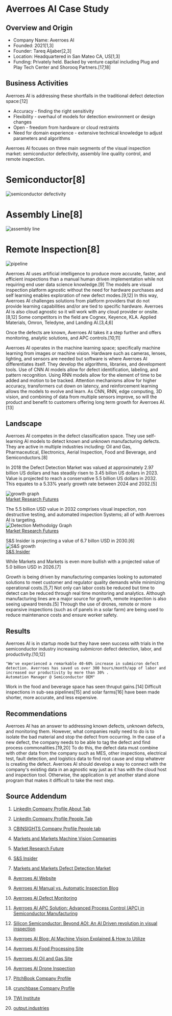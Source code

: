 # Averroes AI Case Study
## **Overview and Origin**
- Company Name: Averroes AI
- Founded: 2021[1,3]
- Founder:  Tareq Aljaber[2,3]
- Location: Headquartered in San Mateo CA, US[1,3]
- Funding: Privately held.  Backed by venture capital including Plug and Play Tech Center and Shorooq Partners.[17,18]

## **Business Activities**
Averroes AI is addressing these shortfalls in the traditional defect detection space:[12]
- Accuracy - finding the right sensitivity
- Flexibility - overhaul of models for detection environment or design changes
- Open - freedom from hardware or cloud restraints
- Need for domain experience - extensive technical knowledge to adjust parameters and algorithms

 Averroes AI focuses on three main segments of the visual inspection market: semiconductor defectivity,  assembly line quality control, and remote inspection.  
# Semiconductor[8]    
![semiconductor defectivity](https://averroes.ai/_next/image?url=%2Fassets%2Fimgs%2Findustries%2Fsemiconductor%2FDatasets%20-%20Image%20-%20Smart%20Segmentation.png&w=1200&q=75)
# Assembly Line[8]
![assembly line](https://averroes.ai/_next/image?url=%2Fassets%2Fimgs%2FDatasets%20-%20SmartSegmentation.png&w=1200&q=75)
# Remote Inspection[8]
![pipeline](https://averroes.ai/_next/image?url=%2Fassets%2Fimgs%2FDatasets%20-%20Image%20-%20Smart%20Segmentation.jpg&w=1200&q=75)

 Averroes AI uses artificial intelligence to produce more accurate, faster, and efficient inspections than a manual human driven implementation while not requiring end user data science knowledge.[9]  The models are visual inspection platform agnostic without the need for hardware purchases and self learning enables exploration of new defect modes.[9,12]  In this way, Averroes AI challenges solutions from platform providers that do not provide learning capabilities and/or are tied to specific hardware.  Averroes AI is also cloud agnostic so it will work with any cloud provider or onsite.[8,12]  Some competitors in the field are Cognex, Keyence, KLA. Applied Materials, Omron, Teledyne, and Landing AI.[3,4,6]

 Once the defects are known, Averroes AI takes it a step further and offers monitoring, analytic solutions, and APC controls.[10,11]  

 Averroes AI operates in the machine learning space; specifically machine learning from images or machine vision.  Hardware such as cameras, lenses, lighting, and sensors are needed but software is where Averroes AI differentiates itself.  They develop the algorithms, libraries, and development tools.  Use of CNN AI models allow for defect identification, labeling, and pattern recognition.  Using RNN models allow for the element of time to be added and motion to be tracked.  Attention mechanisms allow for higher accuracy, transformers cut down on latency, and reinforcement learning allows the models to evolve and learn.  As CNN, RNN, edge computing, 3D vision, and combining of data from multiple sensors improve, so will the product and benefit to customers offering long term growth for Averroes AI.[13]   

## **Landscape**
Averroes AI competes in the defect classification space.  They use self-learning AI models to detect known and unknown manufacturing defects.  They are active in multiple industries including: Oil and Gas, Pharmaceutical, Electronics, Aerial Inspection, Food and Beverage, and Semiconductors.[8]

In 2018 the Defect Detection Market was valued at approximately 2.97 billion US dollars and has steadily risen to 3.45 billon US dollars in 2023.  Value is projected to reach a conservative 5.5 billion US dollars in 2032. This equates to a 5.33% yearly growth rate between 2024 and 2032.[5]

![growth graph](https://www.marketresearchfuture.com/uploads/infographics/Defect_Detection_Market_1.png)  
[Market Research Futures](https://www.marketresearchfuture.com/reports/defect-detection-market-32387#:~:text=Recent%20developments%20in%20the%20Defect,efficiency%20in%20quality%20control%20processes.)

 The 5.5 billion USD value in 2032 comprises visual inspection, non destructive testing, and automated inspection Systems; all of with Averroes AI is targeting.  
 ![Detection Methodolgy Graph](https://www.marketresearchfuture.com/uploads/infographics/Defect_Detection_Market_2.png)  
 [Market Research Futures](https://www.marketresearchfuture.com/reports/defect-detection-market-32387#:~:text=Recent%20developments%20in%20the%20Defect,efficiency%20in%20quality%20control%20processes.)

 S&S Insider is projecting a value of 6.7 billon USD in 2030.[6]  
 ![S&S growth](https://www.snsinsider.com/assets/ckeditor/kcfinder/upload/images/Defect-Detection-Market.png)  
[S&S Insider](https://www.snsinsider.com/reports/defect-detection-market-2049)
 
 While Markets and Markets is even more bullish with a projected value of 5.0 billion USD in 2026.[7] 
 
 Growth is being driven by manufacturing companies looking to automated solutions to meet customer and regulator quality demands while minimizing operational costs.[5,7]  Not only can labor costs be reduced but time to detect can be reduced through real time monitoring and analytics.  Although manufacturing lines are a major source for growth, remote inspection is also seeing upward trends.[5]  Through the use of drones, remote or more expansive inspections (such as of panels in a solar farm) are being used to reduce maintenance costs and ensure worker safety.

## **Results**
Averroes AI is in startup mode but they have seen success with trials in the semiconductor industry increasing submicron defect detection, labor, and productivity.[10,12]  
```
"We've experienced a remarkable 40-60% increase in submicron defect detection. Averroes has saved us over 300 hours/month/app of labor and increased our productivity by more than 30% .
Automation Manager @ Semiconductor OEM"
```
Work in the food and beverage space has seen thruput gains.[14]  Difficult inspections in sub-sea pipelines[15] and solar farms[16] have been made shorter, more accurate, and less expensive.

 ## **Recommendations**
Averroes AI has an answer to addressing known defects, unknown defects, and monitoring them.  However, what companies really need to do is to isolate the bad material and stop the defect from occurring.  In the case of a new defect, the company needs to be able to tag the defect and find process commonalities.[19,20]  To do this, the defect data must combine with other data from the company such as MES, other inspections, electrical test, fault detection, and logistics data to find root cause and stop whatever is creating the defect.  Averroes AI should develop a way to connect with the company's existing data in an agnostic way just as it has with the cloud host and inspection tool.  Otherwise, the application is yet another stand alone program that makes it difficult to take the next step.


## **Source Addendum**
1.  [LinkedIn Company Profile About Tab](https://www.linkedin.com/company/averroes-ai-inc/about/)

2. [LinkedIn Company Profile People Tab](https://www.linkedin.com/company/averroes-ai-inc/people/)

3.  [CBINSIGHTS Company Profile People tab](https://www.cbinsights.com/company/averroes/people)

4.  [Markets and Markets Machine Vision Companies](https://www.marketsandmarkets.com/ResearchInsight/industrial-machine-vision-market.asp)

5.  [Market Research Future](https://www.marketresearchfuture.com/reports/defect-detection-market-32387#:~:text=Recent%20developments%20in%20the%20Defect,efficiency%20in%20quality%20control%20processes.)

6.  [S&S Insider](https://www.snsinsider.com/reports/defect-detection-market-2049)

7.  [Markets and Markets Defect Detection Market](https://www.marketsandmarkets.com/Market-Reports/defect-detection-market-124751233.html)

8.  [Averroes AI Website](https://averroes.ai/)

9. [Averroes AI Manual vs. Automatic Inspection Blog](https://averroes.ai//blog/automated-quality-control-vs-manual-inspection?_gl=1*bu6z6u*_up*MQ..*_ga*MTgzNjU2ODkwOS4xNzMwODM0NTU2*_ga_HKSD3B85H4*MTczMTQzODkwOS4zLjEuMTczMTQ0MTYwNy41OS4wLjE3ODk4Mjc5NTQ.)

10. [Averroes AI Defect Monitoring](https://averroes.ai/features/ai-defect-monitoring-screening?_gl=1*a8xdlh*_up*MQ..*_ga*MTgzNjU2ODkwOS4xNzMwODM0NTU2*_ga_HKSD3B85H4*MTczMTUxNTk1My40LjEuMTczMTUxNzM3My4wLjAuOTA1MjU3ODU3)

11.  [Averroes AI APC Solution: <u>Advanced Process Control (APC) in Semiconductor Manufacturing </u>](https://averroes.ai/features/advanced-process-control)

12.  [Silicon Semiconductor: <u>Beyond AOI: An AI Driven revolution in visual inspection </u>](https://siliconsemiconductor.net/article/120403/Beyond_AOI_An_AI-driven_revolution_in_visual_inspection)

13.  [Averroes AI Blog:<u> AI Machine Vision Explained & How to Utilize</u>](https://averroes.ai/blog/ai-machine-vision-explained-amp-how-to-utilize#:~:text=AI%20machine%20vision%20interprets%20and,algorithms%2C%20enhancing%20efficiency%20and%20productivity.)

14.  [Averroes AI Food Processing Site](https://averroes.ai/industry/ai-food-processing?_gl=1*hcuqd6*_up*MQ..*_ga*MTgzNjU2ODkwOS4xNzMwODM0NTU2*_ga_HKSD3B85H4*MTczMTY5NTU0My42LjEuMTczMTY5NTYwMC4wLjAuMTkwODY4NjkzMA..)

15.  [Averroes AI Oil and Gas Site](https://averroes.ai/industry/ai-oil-gas-production?_gl=1*18hes2j*_up*MQ..*_ga*MTgzNjU2ODkwOS4xNzMwODM0NTU2*_ga_HKSD3B85H4*MTczMTQzODkwOS4zLjEuMTczMTQzOTA2NC4wLjAuMTc4OTgyNzk1NA..)

16.  [Averroes AI Drone Inspection](https://averroes.ai/industry/ai-drone-inspection?_gl=1*t2hxuy*_up*MQ..*_ga*MTgzNjU2ODkwOS4xNzMwODM0NTU2*_ga_HKSD3B85H4*MTczMTQzODkwOS4zLjEuMTczMTQzOTQ4MC4wLjAuMTc4OTgyNzk1NA..)

17. [PitchBook Company Profile](https://pitchbook.com/profiles/company/493915-06#overview)

18.  [crunchbase Company Profile](https://www.crunchbase.com/organization/averroes)

19.  [TWI Institute](https://www.twi-institute.com/root-cause-analysis-in-manufacturing/)

20.  [output.industries](https://www.output.industries/insights/complete-guide-to-root-cause-analysis-in-manufacturing#:~:text=Root%20Cause%20Analysis%20(RCA)%20is,improve%20quality%2C%20and%20optimise%20processes.)
